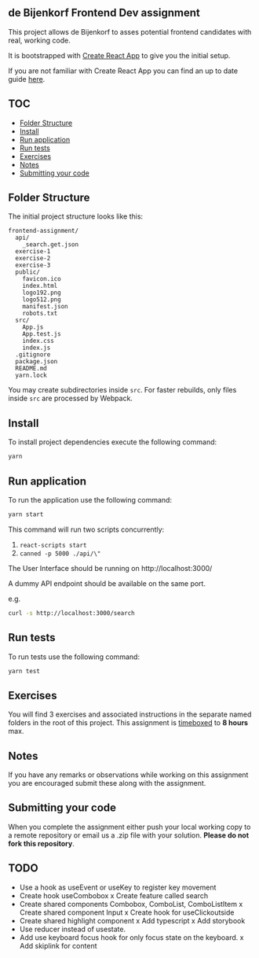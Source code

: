<!-- omit in toc -->

## de Bijenkorf Frontend Dev assignment

This project allows de Bijenkorf to asses potential frontend candidates with real, working code.

It is bootstrapped with [Create React App](https://github.com/facebook/create-react-app) to give you the initial setup.

If you are not familiar with Create React App you can find an up to date guide [here](https://github.com/facebook/create-react-app/blob/master/packages/cra-template/template/README.md).

<!-- omit in toc -->

## TOC

-   [Folder Structure](#folder-structure)
-   [Install](#install)
-   [Run application](#run-application)
-   [Run tests](#run-tests)
-   [Exercises](#exercises)
-   [Notes](#notes)
-   [Submitting your code](#submitting-your-code)

## Folder Structure

The initial project structure looks like this:

```
frontend-assignment/
  api/
    _search.get.json
  exercise-1
  exercise-2
  exercise-3
  public/
    favicon.ico
    index.html
    logo192.png
    logo512.png
    manifest.json
    robots.txt
  src/
    App.js
    App.test.js
    index.css
    index.js
  .gitignore
  package.json
  README.md
  yarn.lock
```

You may create subdirectories inside `src`. For faster rebuilds, only files inside `src` are processed by Webpack.

## Install

To install project dependencies execute the following command:

```sh
yarn
```

## Run application

To run the application use the following command:

```sh
yarn start
```

This command will run two scripts concurrently:

1. `react-scripts start`
2. `canned -p 5000 ./api/\"`

The User Interface should be running on http://localhost:3000/

A dummy API endpoint should be available on the same port.

e.g.

```sh
curl -s http://localhost:3000/search
```

## Run tests

To run tests use the following command:

```sh
yarn test
```

## Exercises

You will find 3 exercises and associated instructions in the separate named folders in the root of this project. This assignment is [timeboxed](https://en.wikipedia.org/wiki/Timeboxing) to **8 hours** max.

## Notes

If you have any remarks or observations while working on this assignment you are encouraged submit these along with the assignment.

## Submitting your code

When you complete the assignment either push your local working copy to a remote repository or email us a .zip file with your solution. **Please do not fork this repository**.

## TODO

-   Use a hook as useEvent or useKey to register key movement
-   Create hook useCombobox
x   Create feature called search
-   Create shared components Combobox, ComboList, ComboListItem
x   Create shared component Input
x   Create hook for useClickoutside
-   Create shared highlight component
x Add typescript
x  Add storybook
-   Use reducer instead of usestate.
-   Add use keyboard focus hook for only focus state on the keyboard.
x   Add skiplink for content
